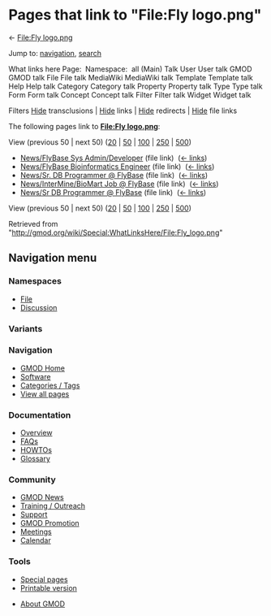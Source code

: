 <div id="mw-page-base" class="noprint">

</div>

<div id="mw-head-base" class="noprint">

</div>

<div id="content" class="mw-body" role="main">

<span id="top"></span>

<div id="mw-js-message" style="display:none;">

</div>



# <span dir="auto">Pages that link to "File:Fly logo.png"</span>

<div id="bodyContent">

<div id="contentSub">

← [File:Fly logo.png](/wiki/File:Fly_logo.png "File:Fly logo.png")

</div>

<div id="jump-to-nav" class="mw-jump">

Jump to: [navigation](#mw-navigation), [search](#p-search)

</div>

<div id="mw-content-text">

What links here Page:  Namespace:  all (Main) Talk User User talk GMOD
GMOD talk File File talk MediaWiki MediaWiki talk Template Template talk
Help Help talk Category Category talk Property Property talk Type Type
talk Form Form talk Concept Concept talk Filter Filter talk Widget
Widget talk

Filters
[Hide](/mediawiki/index.php?title=Special:WhatLinksHere/File:Fly_logo.png&hidetrans=1 "Special:WhatLinksHere/File:Fly logo.png")
transclusions \|
[Hide](/mediawiki/index.php?title=Special:WhatLinksHere/File:Fly_logo.png&hidelinks=1 "Special:WhatLinksHere/File:Fly logo.png")
links \|
[Hide](/mediawiki/index.php?title=Special:WhatLinksHere/File:Fly_logo.png&hideredirs=1 "Special:WhatLinksHere/File:Fly logo.png")
redirects \|
[Hide](/mediawiki/index.php?title=Special:WhatLinksHere/File:Fly_logo.png&hideimages=1 "Special:WhatLinksHere/File:Fly logo.png")
file links

The following pages link to **[File:Fly
logo.png](/wiki/File:Fly_logo.png "File:Fly logo.png")**:

View (previous 50 \| next 50)
([20](/mediawiki/index.php?title=Special:WhatLinksHere/File:Fly_logo.png&limit=20 "Special:WhatLinksHere/File:Fly logo.png")
\|
[50](/mediawiki/index.php?title=Special:WhatLinksHere/File:Fly_logo.png&limit=50 "Special:WhatLinksHere/File:Fly logo.png")
\|
[100](/mediawiki/index.php?title=Special:WhatLinksHere/File:Fly_logo.png&limit=100 "Special:WhatLinksHere/File:Fly logo.png")
\|
[250](/mediawiki/index.php?title=Special:WhatLinksHere/File:Fly_logo.png&limit=250 "Special:WhatLinksHere/File:Fly logo.png")
\|
[500](/mediawiki/index.php?title=Special:WhatLinksHere/File:Fly_logo.png&limit=500 "Special:WhatLinksHere/File:Fly logo.png"))

- [News/FlyBase Sys
  Admin/Developer](/wiki/News/FlyBase_Sys_Admin/Developer "News/FlyBase Sys Admin/Developer")
  (file link) ‎ <span class="mw-whatlinkshere-tools">([←
  links](/mediawiki/index.php?title=Special:WhatLinksHere&target=News%2FFlyBase+Sys+Admin%2FDeveloper "Special:WhatLinksHere"))</span>
- [News/FlyBase Bioinformatics
  Engineer](/wiki/News/FlyBase_Bioinformatics_Engineer "News/FlyBase Bioinformatics Engineer")
  (file link) ‎ <span class="mw-whatlinkshere-tools">([←
  links](/mediawiki/index.php?title=Special:WhatLinksHere&target=News%2FFlyBase+Bioinformatics+Engineer "Special:WhatLinksHere"))</span>
- [News/Sr. DB Programmer @
  FlyBase](/wiki/News/Sr._DB_Programmer_@_FlyBase "News/Sr. DB Programmer @ FlyBase")
  (file link) ‎ <span class="mw-whatlinkshere-tools">([←
  links](/mediawiki/index.php?title=Special:WhatLinksHere&target=News%2FSr.+DB+Programmer+%40+FlyBase "Special:WhatLinksHere"))</span>
- [News/InterMine/BioMart Job @
  FlyBase](/wiki/News/InterMine/BioMart_Job_@_FlyBase "News/InterMine/BioMart Job @ FlyBase")
  (file link) ‎ <span class="mw-whatlinkshere-tools">([←
  links](/mediawiki/index.php?title=Special:WhatLinksHere&target=News%2FInterMine%2FBioMart+Job+%40+FlyBase "Special:WhatLinksHere"))</span>
- [News/Sr DB Programmer @
  FlyBase](/wiki/News/Sr_DB_Programmer_@_FlyBase "News/Sr DB Programmer @ FlyBase")
  (file link) ‎ <span class="mw-whatlinkshere-tools">([←
  links](/mediawiki/index.php?title=Special:WhatLinksHere&target=News%2FSr+DB+Programmer+%40+FlyBase "Special:WhatLinksHere"))</span>

View (previous 50 \| next 50)
([20](/mediawiki/index.php?title=Special:WhatLinksHere/File:Fly_logo.png&limit=20 "Special:WhatLinksHere/File:Fly logo.png")
\|
[50](/mediawiki/index.php?title=Special:WhatLinksHere/File:Fly_logo.png&limit=50 "Special:WhatLinksHere/File:Fly logo.png")
\|
[100](/mediawiki/index.php?title=Special:WhatLinksHere/File:Fly_logo.png&limit=100 "Special:WhatLinksHere/File:Fly logo.png")
\|
[250](/mediawiki/index.php?title=Special:WhatLinksHere/File:Fly_logo.png&limit=250 "Special:WhatLinksHere/File:Fly logo.png")
\|
[500](/mediawiki/index.php?title=Special:WhatLinksHere/File:Fly_logo.png&limit=500 "Special:WhatLinksHere/File:Fly logo.png"))

</div>

<div class="printfooter">

Retrieved from
"<http://gmod.org/wiki/Special:WhatLinksHere/File:Fly_logo.png>"

</div>

<div id="catlinks" class="catlinks catlinks-allhidden">

</div>

<div class="visualClear">

</div>

</div>

</div>

<div id="mw-navigation">

## Navigation menu

<div id="mw-head">



<div id="left-navigation">

<div id="p-namespaces" class="vectorTabs" role="navigation"
aria-labelledby="p-namespaces-label">

### Namespaces

- <span id="ca-nstab-image"><a href="/wiki/File:Fly_logo.png" accesskey="c"
  title="View the file page [c]">File</a></span>
- <span id="ca-talk"><a
  href="/mediawiki/index.php?title=File_talk:Fly_logo.png&amp;action=edit&amp;redlink=1"
  accesskey="t"
  title="Discussion about the content page [t]">Discussion</a></span>

</div>

<div id="p-variants" class="vectorMenu emptyPortlet" role="navigation"
aria-labelledby="p-variants-label">

### 

### Variants[](#)

<div class="menu">

</div>

</div>

</div>





</div>

</div>

</div>

<div id="mw-panel">

<div id="p-logo" role="banner">

<a href="/wiki/Main_Page"
style="background-image: url(http://gmod.org/images/GMOD-cogs.png);"
title="Visit the main page"></a>

</div>

<div id="p-Navigation" class="portal" role="navigation"
aria-labelledby="p-Navigation-label">

### Navigation

<div class="body">

- <span id="n-GMOD-Home">[GMOD Home](/wiki/Main_Page)</span>
- <span id="n-Software">[Software](/wiki/GMOD_Components)</span>
- <span id="n-Categories-.2F-Tags">[Categories /
  Tags](/wiki/Categories)</span>
- <span id="n-View-all-pages">[View all
  pages](/wiki/Special:AllPages)</span>

</div>

</div>

<div id="p-Documentation" class="portal" role="navigation"
aria-labelledby="p-Documentation-label">

### Documentation

<div class="body">

- <span id="n-Overview">[Overview](/wiki/Overview)</span>
- <span id="n-FAQs">[FAQs](/wiki/Category:FAQ)</span>
- <span id="n-HOWTOs">[HOWTOs](/wiki/Category:HOWTO)</span>
- <span id="n-Glossary">[Glossary](/wiki/Glossary)</span>

</div>

</div>

<div id="p-Community" class="portal" role="navigation"
aria-labelledby="p-Community-label">

### Community

<div class="body">

- <span id="n-GMOD-News">[GMOD News](/wiki/GMOD_News)</span>
- <span id="n-Training-.2F-Outreach">[Training /
  Outreach](/wiki/Training_and_Outreach)</span>
- <span id="n-Support">[Support](/wiki/Support)</span>
- <span id="n-GMOD-Promotion">[GMOD
  Promotion](/wiki/GMOD_Promotion)</span>
- <span id="n-Meetings">[Meetings](/wiki/Meetings)</span>
- <span id="n-Calendar">[Calendar](/wiki/Calendar)</span>

</div>

</div>

<div id="p-tb" class="portal" role="navigation"
aria-labelledby="p-tb-label">

### Tools

<div class="body">

- <span id="t-specialpages"><a href="/wiki/Special:SpecialPages" accesskey="q"
  title="A list of all special pages [q]">Special pages</a></span>
- <span id="t-print"><a
  href="/mediawiki/index.php?title=Special:WhatLinksHere/File:Fly_logo.png&amp;printable=yes"
  rel="alternate" accesskey="p"
  title="Printable version of this page [p]">Printable version</a></span>

</div>

</div>

</div>

</div>

<div id="footer" role="contentinfo">

- <span id="footer-places-about">[About
  GMOD](/wiki/GMOD:About "GMOD:About")</span>

<!-- -->






</div>
